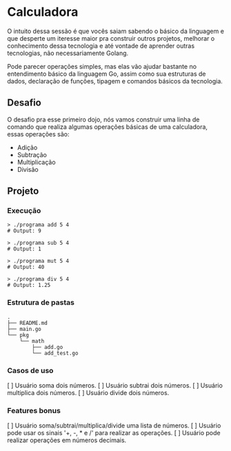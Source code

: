 # Calculadora

O intuito dessa sessão é que vocês saiam sabendo o básico da linguagem e que desperte um iteresse maior pra construir outros projetos, melhorar o conhecimento dessa tecnologia e até vontade de aprender outras tecnologias, não necessariamente Golang.

Pode parecer operações simples, mas elas vão ajudar bastante no entendimento básico da linguagem Go, assim como sua estruturas de dados, declaração de funções, tipagem e comandos básicos da tecnologia.

## Desafio

O desafio pra esse primeiro dojo, nós vamos construir uma linha de comando que realiza algumas operações básicas de uma calculadora, essas operações são:
- Adição
- Subtração
- Multiplicação
- Divisão


## Projeto

### Execução

```shell
> ./programa add 5 4
# Output: 9

> ./programa sub 5 4
# Output: 1

> ./programa mut 5 4
# Output: 40

> ./programa div 5 4
# Output: 1.25
```

### Estrutura de pastas

```shell
.
├── README.md
├── main.go
└── pkg
    └── math
        ├── add.go
        └── add_test.go
```

### Casos de uso

[ ] Usuário soma dois números.
[ ] Usuário subtrai dois números.
[ ] Usuário multiplica dois números.
[ ] Usuário divide dois números.

### Features bonus
[ ] Usuário soma/subtrai/multiplica/divide uma lista de números.
[ ] Usuário pode usar os sinais '+, -, * e /' para realizar as operações.
[ ] Usuário pode realizar operações em números decimais.
